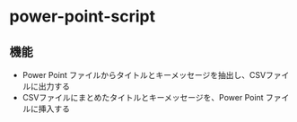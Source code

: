 # power-point-script

## 機能

- Power Point ファイルからタイトルとキーメッセージを抽出し、CSVファイルに出力する
- CSVファイルにまとめたタイトルとキーメッセージを、Power Point ファイルに挿入する
